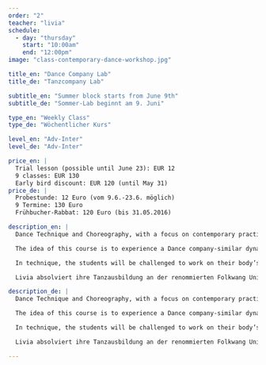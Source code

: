 ```yaml
---
order: "2"
teacher: "livia"
schedule:
  - day: "thursday"
    start: "10:00am"
    end: "12:00pm"
image: "class-contemporary-dance-workshop.jpg"

title_en: "Dance Company Lab"
title_de: "Tanzcompany Lab"

subtitle_en: "Summer block starts from June 9th"
subtitle_de: "Sommer-Lab beginnt am 9. Juni"

type_en: "Weekly Class"
type_de: "Wöchentlicher Kurs"

level_en: "Adv-Inter"
level_de: "Adv-Inter"

price_en: |
  Trial lesson (possible until June 23): EUR 12  
  9 classes: EUR 130  
  Early bird discount: EUR 120 (until May 31)
price_de: |
  Probestunde: 12 Euro (vom 9.6.-23.6. möglich)  
  9 Termine: 130 Euro  
  Frühbucher-Rabbat: 120 Euro (bis 31.05.2016)

description_en: |
  Dance Technique and Choreography, with a focus on contemporary practices and performance:

  The idea of this course is to experience a Dance company-similar dynamic: Beginning with a dance technique class, then working on a choreographic creative process (rehearsal) to finally show the results of it.

  In technique, the students will be challenged to work on their body’s alignment and increase coordination and strength abilities, developing awareness and motion in multiple spatial planes. The choreography component of this course is about learning and developing movement with a range of choreographic approaches.

  Livia absolviert ihre Tanzausbildung an der renommierten Folkwang Universität der Künste in Essen unter der Leitung von Pina Bausch. Als Tänzerin, Choreografin und Choreografie-Assistentin arbeitete sie in zahlreichen Projekten in Deutschland, USA, Mexiko und Argentinien.

description_de: |
  Dance Technique and Choreography, with a focus on contemporary practices and performance:

  The idea of this course is to experience a Dance company-similar dynamic: Beginning with a dance technique class, then working on a choreographic creative process (rehearsal) to finally show the results of it.

  In technique, the students will be challenged to work on their body’s alignment and increase coordination and strength abilities, developing awareness and motion in multiple spatial planes. The choreography component of this course is about learning and developing movement with a range of choreographic approaches.

  Livia absolviert ihre Tanzausbildung an der renommierten Folkwang Universität der Künste in Essen unter der Leitung von Pina Bausch. Als Tänzerin, Choreografin und Choreografie-Assistentin arbeitete sie in zahlreichen Projekten in Deutschland, USA, Mexiko und Argentinien.

---
```

